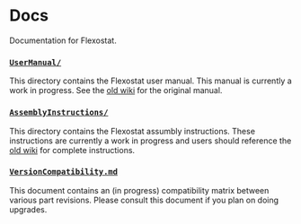 # Docs
Documentation for Flexostat.

### [```UserManual/```][3]

This directory contains the Flexostat user manual.  This manual is currently a work in progress.  See the [old wiki][1] for the original manual.

### [```AssemblyInstructions/```][4]

This directory contains the Flexostat assumbly instructions.  These instructions are currently a work in progress and users should reference the [old wiki][1] for complete instructions.

### [```VersionCompatibility.md```][2]

This document contains an (in progress) compatibility matrix between various part
revisions.  Please consult this document if you plan on doing upgrades.

[1]: http://depts.washington.edu/soslab/turbidostat/pmwiki/
[2]: VersionCompatibility.md
[3]: UserManual
[4]: AssemblyInstructions
